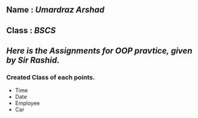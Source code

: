 ## Name  :   _Umardraz Arshad_ 
## Class  :   _BSCS_
## *Here is the Assignments for OOP pravtice, given by Sir Rashid.*
### Created Class of each points.
* Time
* Date
* Employee
* Car
